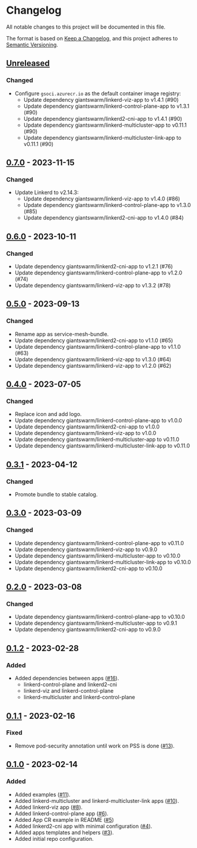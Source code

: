 # Changelog

All notable changes to this project will be documented in this file.

The format is based on [Keep a Changelog](https://keepachangelog.com/en/1.0.0/),
and this project adheres to [Semantic Versioning](https://semver.org/spec/v2.0.0.html).

## [Unreleased]

### Changed

- Configure `gsoci.azurecr.io` as the default container image registry:
  - Update dependency giantswarm/linkerd-viz-app to v1.4.1 (#90)
  - Update dependency giantswarm/linkerd-control-plane-app to v1.3.1 (#90)
  - Update dependency giantswarm/linkerd2-cni-app to v1.4.1 (#90)
  - Update dependency giantswarm/linkerd-multicluster-app to v0.11.1 (#90)
  - Update dependency giantswarm/linkerd-multicluster-link-app to v0.11.1 (#90)

## [0.7.0] - 2023-11-15

### Changed

- Update Linkerd to v2.14.3:
  - Update dependency giantswarm/linkerd-viz-app to v1.4.0 (#86)
  - Update dependency giantswarm/linkerd-control-plane-app to v1.3.0 (#85)
  - Update dependency giantswarm/linkerd2-cni-app to v1.4.0 (#84)

## [0.6.0] - 2023-10-11

### Changed

- Update dependency giantswarm/linkerd2-cni-app to v1.2.1 (#76)
- Update dependency giantswarm/linkerd-control-plane-app to v1.2.0 (#74)
- Update dependency giantswarm/linkerd-viz-app to v1.3.2 (#78)

## [0.5.0] - 2023-09-13

### Changed

- Rename app as service-mesh-bundle.
- Update dependency giantswarm/linkerd2-cni-app to v1.1.0 (#65)
- Update dependency giantswarm/linkerd-control-plane-app to v1.1.0 (#63)
- Update dependency giantswarm/linkerd-viz-app to v1.3.0 (#64)
- Update dependency giantswarm/linkerd-viz-app to v1.2.0 (#62)

## [0.4.0] - 2023-07-05

### Changed

- Replace icon and add logo.
- Update dependency giantswarm/linkerd-control-plane-app to v1.0.0
- Update dependency giantswarm/linkerd2-cni-app to v1.0.0
- Update dependency giantswarm/linkerd-viz-app to v1.0.0
- Update dependency giantswarm/linkerd-multicluster-app to v0.11.0
- Update dependency giantswarm/linkerd-multicluster-link-app to v0.11.0

## [0.3.1] - 2023-04-12

### Changed

- Promote bundle to stable catalog.

## [0.3.0] - 2023-03-09

### Changed

- Update dependency giantswarm/linkerd-control-plane-app to v0.11.0
- Update dependency giantswarm/linkerd-viz-app to v0.9.0
- Update dependency giantswarm/linkerd-multicluster-app to v0.10.0
- Update dependency giantswarm/linkerd-multicluster-link-app to v0.10.0
- Update dependency giantswarm/linkerd2-cni-app to v0.10.0

## [0.2.0] - 2023-03-08

### Changed

- Update dependency giantswarm/linkerd-control-plane-app to v0.10.0
- Update dependency giantswarm/linkerd-multicluster-app to v0.9.1
- Update dependency giantswarm/linkerd2-cni-app to v0.9.0

## [0.1.2] - 2023-02-28

### Added

- Added dependencies between apps ([#16](https://github.com/giantswarm/service-mesh-bundle/pull/16)).
  - linkerd-control-plane and linkerd2-cni
  - linkerd-viz and linkerd-control-plane
  - linkerd-multicluster and linkerd-control-plane

## [0.1.1] - 2023-02-16

### Fixed

- Remove pod-security annotation until work on PSS is done ([#13](https://github.com/giantswarm/service-mesh-bundle/pull/13)).

## [0.1.0] - 2023-02-14

### Added

- Added examples ([#11](https://github.com/giantswarm/service-mesh-bundle/pull/11)).
- Added linkerd-multicluster and linkerd-multicluster-link apps ([#10](https://github.com/giantswarm/service-mesh-bundle/pull/10)).
- Added linkerd-viz app ([#8](https://github.com/giantswarm/service-mesh-bundle/pull/8)).
- Added linkerd-control-plane app ([#6](https://github.com/giantswarm/service-mesh-bundle/pull/6)).
- Added App CR example in README ([#5](https://github.com/giantswarm/service-mesh-bundle/pull/5))
- Added linkerd2-cni app with minimal configuration ([#4](https://github.com/giantswarm/service-mesh-bundle/pull/4)).
- Added apps templates and helpers ([#3](https://github.com/giantswarm/service-mesh-bundle/pull/3)).
- Added initial repo configuration.

[Unreleased]: https://github.com/giantswarm/service-mesh-bundle/compare/v0.7.0...HEAD
[0.7.0]: https://github.com/giantswarm/service-mesh-bundle/compare/v0.6.0...v0.7.0
[0.6.0]: https://github.com/giantswarm/service-mesh-bundle/compare/v0.5.0...v0.6.0
[0.5.0]: https://github.com/giantswarm/service-mesh-bundle/compare/v0.4.0...v0.5.0
[0.4.0]: https://github.com/giantswarm/service-mesh-bundle/compare/v0.3.1...v0.4.0
[0.3.1]: https://github.com/giantswarm/service-mesh-bundle/compare/v0.3.0...v0.3.1
[0.3.0]: https://github.com/giantswarm/service-mesh-bundle/compare/v0.2.0...v0.3.0
[0.2.0]: https://github.com/giantswarm/service-mesh-bundle/compare/v0.1.2...v0.2.0
[0.1.2]: https://github.com/giantswarm/service-mesh-bundle/compare/v0.1.1...v0.1.2
[0.1.1]: https://github.com/giantswarm/service-mesh-bundle/compare/v0.1.0...v0.1.1
[0.1.0]: https://github.com/giantswarm/service-mesh-bundle/releases/tag/v0.1.0
